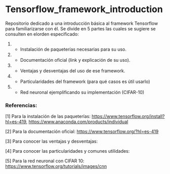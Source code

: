 # Tensorflow_framework_introduction

Repositorio dedicado a una introducción básica al framework Tensorflow para familiarizarse con él.
Se divide en 5 partes las cuales se sugiere se consulten en elorden especificado: 

1. - Instalación de paqueterías necesarias para su uso.
2. - Documentación  oficial (link y explicación de su uso).
3. - Ventajas y desventajas del uso de ese framework.
4. - Particularidades del framework (para qué casos es útil usarlo)
5. - Red neuronal ejemplificando su implementación (CIFAR-10)


### Referencias:

[1] Para la instalación de las paqueterías: https://www.tensorflow.org/install?hl=es-419, https://www.anaconda.com/products/individual

[2] Para la documentación oficial: https://www.tensorflow.org/?hl=es-419

[3] Para conocer las ventajas y desventajas: 

[4] Para conocer las particularidades y comunes utilidades:

[5] Para la red neuronal con CIFAR 10: https://www.tensorflow.org/tutorials/images/cnn


